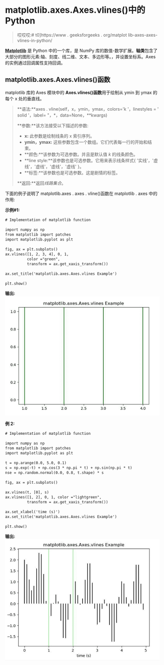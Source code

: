# matplotlib.axes.Axes.vlines()中的 Python

> 哎哎哎:# t0]https://www . geeksforgeeks . org/matplot lib-axes-axes-vlines-in-python/

**[Matplotlib](https://www.geeksforgeeks.org/python-introduction-matplotlib/)** 是 Python 中的一个库，是 NumPy 库的数值-数学扩展。**轴类**包含了大部分的图形元素:轴、刻度、线二维、文本、多边形等。，并设置坐标系。Axes 的实例通过回调属性支持回调。

## matplotlib.axes.Axes.vlines()函数

matplotlib 库的 Axes 模块中的 **Axes.vlines()函数**用于绘制从 ymin 到 ymax 的每个 x 处的垂直线。

> **语法:**axes . vline(self，x，ymin，ymax，colors='k '，linestyles = ' solid '，label= "，*，data=None，**kwargs)
> 
> **参数:**该方法接受以下描述的参数:
> 
> *   **x:** 此参数是绘制线条的 x 索引序列。
> *   **ymin，ymax:** 这些参数包含一个数组。它们代表每一行的开始和结束。
> *   **颜色:**该参数为可选参数。并且是默认值 *k* 的线条颜色。
> *   **line style:**该参数也是可选参数。它用来表示线条样式{ '实线'，'虚线'，'虚线'，'虚线'，'虚线' }。
> *   **标签:**该参数也是可选参数。这是剧情的标签。
> 
> **返回:**返回*线路集合*。

下面的例子说明了 matplotlib.axes . axes . vline()函数在 matplotlib . axes 中的作用:

**示例#1:**

```
# Implementation of matplotlib function

import numpy as np
from matplotlib import patches
import matplotlib.pyplot as plt

fig, ax = plt.subplots()
ax.vlines([1, 2, 3, 4], 0, 1, 
          color ="green",
          transform = ax.get_xaxis_transform())

ax.set_title('matplotlib.axes.Axes.vlines Example')

plt.show()
```

**输出:**
![](img/7a257c15e4c4a00af38c15c55d21fd20.png)

**例 2:**

```
# Implementation of matplotlib function

import numpy as np
from matplotlib import patches
import matplotlib.pyplot as plt

t = np.arange(0.0, 5.0, 0.1)
s = np.exp(-t) + np.cos(3 * np.pi * t) + np.sin(np.pi * t)
nse = np.random.normal(0.0, 0.8, t.shape) * s

fig, ax = plt.subplots()

ax.vlines(t, [0], s)
ax.vlines([1, 2], 0, 1, color ="lightgreen", 
          transform = ax.get_xaxis_transform())

ax.set_xlabel('time (s)')
ax.set_title('matplotlib.axes.Axes.vlines Example')

plt.show()
```

**输出:**
![](img/bbfa61abececd4ec8b7bd7e6f61f8a8c.png)
